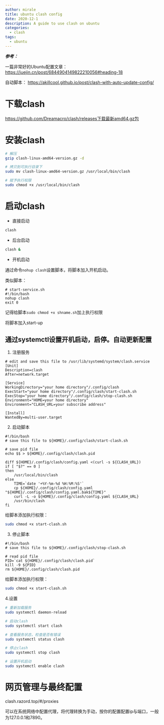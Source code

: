 ```yaml
---
author: mirale
title: ubuntu clash config
date: 2020-12-1
description: A guide to use clash on ubuntu
categories:
  - clash
tags:
  - ubuntu
---
```


***参考：***

一篇非常好的Ubuntu配置文章：
https://juejin.cn/post/6844904149822210056#heading-18

自动脚本：
https://akillcool.github.io/post/clash-with-auto-update-config/

# 下载clash

https://github.com/Dreamacro/clash/releases下载最新amd64.gz包

# 安装clash

```bash
# 解压
gzip clash-linux-amd64-version.gz -d

# 拷贝到可执行目录下
sudo mv clash-linux-amd64-version.gz /usr/local/bin/clash

# 赋予执行权限
sudo chmod +x /usr/local/bin/clash
```

# 启动clash

- 直接启动
```bash
clash
```

- 后台启动
```bash
clash &
```

- 开机启动

通过命令`nohup clash`设置脚本，将脚本加入开机启动。

类似脚本：
```shell
# start-service.sh
#!/bin/bash
nohup clash
exit 0
```

记得给脚本`sudo chmod +x shname.sh`加上执行权限

将脚本加入start-up

## 通过systemctl设置开机启动，启停。自动更新配置

1. 注册服务

```shell
# edit and save this file to /usr/lib/systemd/system/clash.service
[Unit]
Description=clash
After=network.target

[Service]
WorkingDirectory="your home directory"/.config/clash
ExecStart="your home directory"/.config/clash/start-clash.sh
ExecStop="your home directory"/.config/clash/stop-clash.sh
Environment="HOME=your home directory"
Environment="CLASH_URL=your subscribe address"

[Install]
WantedBy=multi-user.target
```

2. 启动脚本

```shell
#!/bin/bash
# save this file to ${HOME}/.config/clash/start-clash.sh

# save pid file
echo $$ > ${HOME}/.config/clash/clash.pid

diff ${HOME}/.config/clash/config.yaml <(curl -s ${CLASH_URL})
if [ "$?" == 0 ]
then
    /usr/local/bin/clash
else
    TIME=`date '+%Y-%m-%d %H:%M:%S'`
    cp ${HOME}/.config/clash/config.yaml "${HOME}/.config/clash/config.yaml.bak${TIME}"
    curl -L -o ${HOME}/.config/clash/config.yaml ${CLASH_URL}
    /usr/bin/clash
fi
```

给脚本添加执行权限：
```bash
sudo chmod +x start-clash.sh
```

3. 停止脚本

```shell
#!/bin/bash
# save this file to ${HOME}/.config/clash/stop-clash.sh

# read pid file
PID=`cat ${HOME}/.config/clash/clash.pid`
kill -9 ${PID}
rm ${HOME}/.config/clash/clash.pid
```

给脚本添加执行权限：
```bash
sudo chmod +x start-clash.sh
```

4.设置

```bash
# 重新加载服务
sudo systemctl daemon-reload

# 启动clash
sudo systemctl start clash 

# 查看服务状态，检查是否有错误
sudo systemctl status clash

# 停止clash
sudo systemctl stop clash

# 设置开机启动
sudo systemctl enable clash
```

# 网页管理与最终配置

clash.razord.top/#/proxies

可以在系统网络中配置代理，将代理转换为手动，按你的配置配置ip与端口，一般为127.0.0.1和7890。